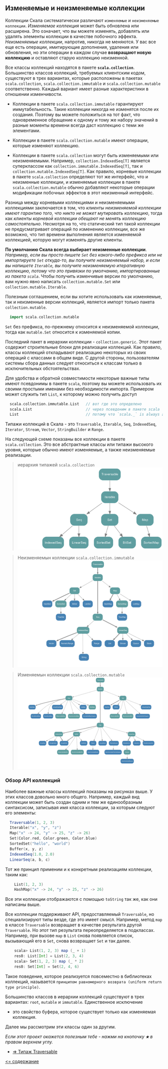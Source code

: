 ## Изменяемые и неизменяемые коллекции

Коллекции Скала систематически различают `изменяемые` и `неизменяемые коллекции`. _Изменяемае коллекция_ может быть 
обновлена ​​или расширена. Это означает, что вы можете изменять, добавлять или удалять элементы коллекции в качестве 
побочного эффекта. _Неизменяемые коллекции_, напротив, никогда не меняются. У вас все еще есть операции, 
имитирующие дополнения, удаления или обновления, но эти операции в каждом случае **возвращают новую коллекцию** и 
оставляют старую коллекцию неизменной.

Все классы коллекций находятся в пакете **`scala.collection`**. Большинство классов коллекций, требуемых клиентским кодом,
 существуют в трех вариантах, которые расположены в пакетах `scala.collection`, `scala.collection.immutable` и 
 `scala.collection.mutable` соответственно. Каждый вариант имеет разные характеристики в отношении изменчивости.

* Коллекции в пакете `scala.collection.immutable` гарантируют иммутабельность. Такие коллекции никогда не изменятся 
после их создания. Поэтому вы можете положиться на тот факт, что одновременное обращение к одному и тому же набору 
значений в разные моменты времени всегда даст коллекцию с теми же элементами.

* Коллекции в пакете `scala.collection.mutable` имеют операции, которые изменяют коллекцию. 

* Коллекции в пакете `scala.collection` могут быть изменяемыми или неизменяемыми. Например, `collection.IndexedSeq[T]` 
является суперклассом как `collection.immutable.IndexedSeq[T]`, так и `collection.mutable.IndexedSeq[T]`.
 Как правило, корневые коллекции в пакете `scala.collection` определяют тот же интерфейс, что и неизменные коллекции, 
 и изменяемые коллекции в пакете `scala.collection.mutable` обычно добавляют некоторые операции модификации побочных 
 эффектов в этот неизменный интерфейс.

Разница между корневыми коллекциями и неизменяемыми коллекциями заключается в том, что _клиенты неизменяемой коллекции 
имеют гарантию того, что никто не может мутировать коллекцию_, тогда как _клиенты корневой коллекции обещают не менять 
коллекцию самостоятельно_. Несмотря на то, что статический тип такой коллекции не предусматривает операций по изменению 
коллекции, все же возможно, что тип времени выполнения является изменяемой коллекцией, которую могут изменять другие клиенты.

**По умолчанию Скала всегда выбирает неизменные коллекции**. _Например, если вы просто пишете `Set` без какого-либо префикса 
или не импортируете `Set` откуда-то, вы получите неизменяемый набор, и если вы напишете `Iterable`, вы получите 
неизменяемую итеративную коллекцию, потому что это привязки по умолчанию, импортированные из пакета `scala`_. 
Чтобы получить изменчивые версии по умолчанию, вам нужно явно написать `collection.mutable.Set` или `collection.mutable.Iterable`.

Полезным соглашением, если вы хотите использовать как изменяемые, так и неизменные версии коллекций, является импорт 
только пакета `collection.mutable`.

<!-- code -->
```scala
  import scala.collection.mutable
```

`Set` без префикса, по-прежнему относится к неизменяемой коллекции, тогда как `mutable.Set` относится к изменяемой копии.

Последний пакет в иерархии коллекции - `collection.generic`. Этот пакет содержит строительные блоки для реализации коллекций.
 Как правило, классы коллекций откладывают реализацию некоторых из своих операций с классами в общем виде. 
 С другой стороны, пользователям системы сбора данных следует относиться к классам только в исключительных обстоятельствах.

Для удобства и обратной совместимости некоторые важные типы имеют псевдонимы в пакете `scala`, поэтому вы можете 
использовать их своими простыми именами без необходимости импорта. Примером может служить тип `List`, к которому можно 
получить доступ

<!-- code -->
```scala
  scala.collection.immutable.List   // вот где это определено
  scala.List                        // через псевдоним в пакете scala
  List                              // потому что `scala._` is always automatically imported
```

Типажи коллекций в Скала - это `Traversable`, `Iterable`, `Seq`, `IndexedSeq`, `Iterator`, `Stream`, `Vector`, 
`StringBuilder` и `Range`.

На следующей схеме показаны все коллекции в пакете `scala.collection`. Это все абстрактные классы или
 типажи высокого уровня, которые обычно имеют изменяемые, а также неизменяемые реализации.
 >иерархия типажей `scala.collection`
![alt text](https://github.com/steklopod/Collections/blob/master/src/main/resources/images/collections.png "collections")


>Неизменяемын коллекции `scala.collection.immutable`
![alt text](https://github.com/steklopod/Collections/blob/master/src/main/resources/images/collections.immutable.png "collections.immutable")

>Изменяемын коллекции  `scala.collection.mutable`
![alt text](https://github.com/steklopod/Collections/blob/master/src/main/resources/images/collections.mutable.png "collections.mutable")

### Обзор API коллекций

Наиболее важные классы коллекций показаны на рисунках выше. У этих классов довольно много общего. Например, 
каждый вид коллекции может быть создан одним и тем же единообразным синтаксисом, записывая имя класса коллекции, 
за которым следуют его элементы:

<!-- code -->
```scala
  Traversable(1, 2, 3)
  Iterable("x", "y", "z")
  Map("x" -> 24, "y" -> 25, "z" -> 26)
  Set(Color.red, Color.green, Color.blue)
  SortedSet("hello", "world")
  Buffer(x, y, z)
  IndexedSeq(1.0, 2.0)
  LinearSeq(a, b, c)
```

Тот же принцип применим и к конкретным реализациям коллекции, таким как:

<!-- code -->
```scala
    List(1, 2, 3)
    HashMap("x" -> 24, "y" -> 25, "z" -> 26)
```

Все эти коллекции отображаются с помощью `toString` так же, как они написаны выше.

Все коллекции поддерживают API, предоставляемый `Traversable`, но специализируют типы везде, где это имеет смысл. 
Например, метод `map` в классе `Traversable` возвращает в качестве результата другой `Traversable`. Но этот тип 
результата переопределяется в подклассах. Например, при вызове `map` в `List` снова появляется список, вызывающий его 
в `Set`, снова возвращает `Set` и так далее.

<!-- code -->
```scala
    scala> List(1, 2, 3) map (_ + 1)
    res0: List[Int] = List(2, 3, 4)
    scala> Set(1, 2, 3) map (_ * 2)
    res0: Set[Int] = Set(2, 4, 6)
```

Такое поведение, которое реализуется повсеместно в библиотеках коллекций, называется 
`принципом равномерного возврата (uniform return type principle)`.

Большинство классов в иерархии коллекций существуют в трех вариантах: `root`, `mutable` и `immutable`. Единственное исключение
 - это свойство буфера, которое существует только как изменяемая коллекция.

Далее мы рассмотрим эти классы один за другим.

_Если этот проект окажется полезным тебе - нажми на кнопочку **`★`** в правом верхнем углу._

* [=> Типаж Traversable](https://github.com/steklopod/Collections/blob/master/src/main/resources/readmes/Traversable.md)

[<= содержание](https://github.com/steklopod/Collections/blob/master/readme.md)